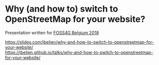 # Why (and how to) switch to OpenStreetMap for your website?

Presentation written for [FOSS4G Belgium 2018](https://2018.foss4g.be/)

<https://slides.com/jbelien/why-and-how-to-switch-to-openstreetmap-for-your-website/>  
<https://jbelien.github.io/talks/why-and-how-to-switch-to-openstreetmap-for-your-website/>  
